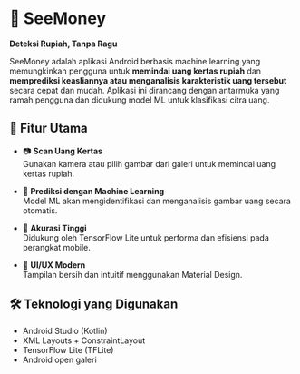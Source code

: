 # 💸 SeeMoney

**Deteksi Rupiah, Tanpa Ragu**

SeeMoney adalah aplikasi Android berbasis machine learning yang memungkinkan pengguna untuk **memindai uang kertas rupiah** dan **memprediksi keasliannya atau menganalisis karakteristik uang tersebut** secara cepat dan mudah. Aplikasi ini dirancang dengan antarmuka yang ramah pengguna dan didukung model ML untuk klasifikasi citra uang.

## 📱 Fitur Utama

- 📷 **Scan Uang Kertas**  
  Gunakan kamera atau pilih gambar dari galeri untuk memindai uang kertas rupiah.

- 🤖 **Prediksi dengan Machine Learning**  
  Model ML akan mengidentifikasi dan menganalisis gambar uang secara otomatis.

- 🧠 **Akurasi Tinggi**  
  Didukung oleh TensorFlow Lite untuk performa dan efisiensi pada perangkat mobile.

- 🎨 **UI/UX Modern**  
  Tampilan bersih dan intuitif menggunakan Material Design.

## 🛠 Teknologi yang Digunakan

- Android Studio (Kotlin)
- XML Layouts + ConstraintLayout
- TensorFlow Lite (TFLite)
- Android open galeri
